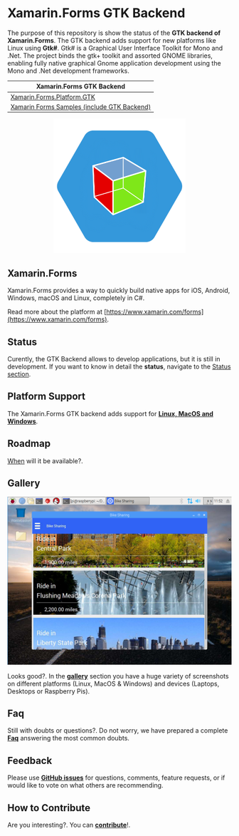 # Xamarin.Forms GTK Backend

The purpose of this repository is show the status of the **GTK backend of Xamarin.Forms**. The GTK backend adds support for new platforms like Linux using **Gtk#**. Gtk# is a Graphical User Interface Toolkit for Mono and .Net. The project binds the gtk+ toolkit and assorted GNOME libraries, enabling fully native graphical Gnome application development using the Mono and .Net development frameworks.

Xamarin.Forms GTK Backend | 
------ | 
[Xamarin.Forms.Platform.GTK](https://github.com/jsuarezruiz/Xamarin.Forms/tree/gtk) |
[Xamarin Forms Samples (include GTK Backend)](https://github.com/jsuarezruiz/xamarin-forms-samples/tree/gtk) |

<p align="center">
<img src="images/xamagongtk.png" />
</p>

## Xamarin.Forms

Xamarin.Forms provides a way to quickly build native apps for iOS, Android, Windows, macOS and Linux, completely in C#.

Read more about the platform at [https://www.xamarin.com/forms](https://www.xamarin.com/forms).

## Status

Curently, the GTK Backend allows to develop applications, but it is still in development. If you want to know in detail the **status**, navigate to the [Status section](Status.md).

## Platform Support

The Xamarin.Forms GTK backend adds support for **[Linux, MacOS and Windows](Platform-Support.md)**.

## Roadmap

[When](Roadmap.md) will it be available?. 

## Gallery

![GTK Backend](images/gtk-backend.png)

Looks good?. In the **[gallery](Gallery.md)** section you have a huge variety of screenshots on different platforms (Linux, MacOS & Windows) and devices (Laptops, Desktops or Raspberry Pis).

## Faq

Still with doubts or questions?. Do not worry, we have prepared a complete **[Faq](Faq.md)** answering the most common doubts.

## Feedback

Please use **[GitHub issues](https://github.com/jsuarezruiz/forms-gtk-progress/issues)** for questions, comments, feature requests, or if would like to vote on what others are recommending.

## How to Contribute

Are you interesting?. You can **[contribute](How-Contribute)**!.
